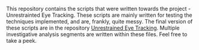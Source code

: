 This repository contains the scripts that were written towards the project - Unrestrainted Eye Tracking. These scripts are mainly written for testing the techniques implemented, and are, frankly, quite messy. The final version of these scripts are in the repository [Unrestrained Eye Tracking](https://github.com/TheGeekyWarren/Unrestrained_eye_tracking).
Multiple investigative analysis segments are written within these files. Feel free to take a peek.

